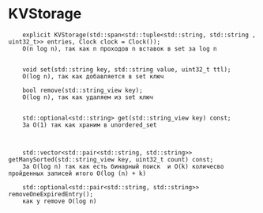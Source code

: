 # KVStorage

        explicit KVStorage(std::span<std::tuple<std::string, std::string , uint32_t>> entries, Clock clock = Clock());
        O(n log n), так как n проходов n вставок в set за log n
   

        void set(std::string key, std::string value, uint32_t ttl);
        O(log n), так как добавляется в set ключ
        
        bool remove(std::string_view key);
        O(log n), так как удаляем из set ключ


        std::optional<std::string> get(std::string_view key) const;
        За O(1) так как храним в unordered_set



        std::vector<std::pair<std::string, std::string>> getManySorted(std::string_view key, uint32_t count) const;
        За O(log n) так как есть бинарный поиск  и O(k) количесво пройденных записей итого O(log (n) + k)

        std::optional<std::pair<std::string, std::string>> removeOneExpiredEntry();
        как у remove O(log n)